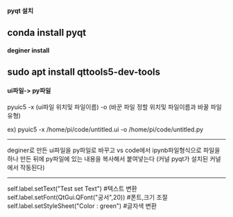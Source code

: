 
#### pyqt 설치 ####
conda install pyqt
-----------------------------------------------------------------------------

#### deginer install ####
sudo apt install qttools5-dev-tools
-----------------------------------------------------------------------------




#### ui파일-> py파일 ####
pyuic5 -x (ui파일 위치및 파일이름) -o (바꾼 파일 정할 위치및 파일이름과 바꿀 파일 유형) 

ex) pyuic5 -x /home/pi/code/untitled.ui -o /home/pi/code/untitled.py

-----------------------------------------------------------------------------

deginer로 만든 ui파일을 py파일로 바꾸고 vs code에서 ipynb파일형식으로 파일을 하나 만든 뒤에 py파일에 있는 내용을 복사해서 붙여넣는다 (커널 pyqt가 설치된 커널에서 작동된다)



-------------------------------------------------------------------------------

self.label.setText("Test set Text") #텍스트 변환
self.label.setFont(QtGui.QFont("궁서",20)) #폰트,크기 조절
self.label.setStyleSheet("Color : green") #글자색 변환